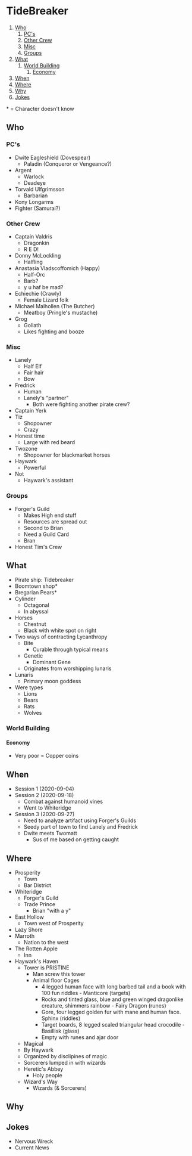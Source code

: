 # TideBreaker

1. [Who](#who)
   1. [PC's](#pcs)
   2. [Other Crew](#other-crew)
   3. [Misc](#misc)
   4. [Groups](#groups)
2. [What](#what)
   1. [World Building](#world-building)
      1. [Economy](#economy)
3. [When](#when)
4. [Where](#where)
5. [Why](#why)
6. [Jokes](#jokes)

\* = Character doesn't know

## Who

### PC's

- Dwite Eagleshield (Dovespear)
  - Paladin (Conqueror or Vengeance?)
- Argent
  - Warlock
  - Deadeye
- Torvald Ulfgrimsson
  - Barbarian
- Kony Longarms
- Fighter (Samurai?)

### Other Crew

- Captain Valdris
  - Dragonkin
  - R E D!
- Donny McLockling
  - Halfling
- Anastasia Vladscoffomich (Happy)
  - Half-Orc
  - Barb?
  - y u haf be mad?
- Echiechie (Crawly)
  - Female Lizard folk
- Michael Malhollen (The Butcher)
  - Meatboy (Pringle's mustache)
- Grog
  - Goliath
  - Likes fighting and booze

### Misc

- Lanely
  - Half Elf
  - Fair hair
  - Bow
- Fredrick
  - Human
  - Lanely's "partner"
    - Both were fighting another pirate crew?
- Captain Yerk
- Tiz
  - Shopowner
  - Crazy
- Honest time
  - Large with red beard
- Twozone
  - Shopowner for blackmarket horses
- Haywark
  - Powerful
- Not
  - Haywark's assistant

### Groups

- Forger's Guild
  - Makes High end stuff
  - Resources are spread out
  - Second to Brian
  - Need a Guild Card
  - Bran
- Honest Tim's Crew

## What

- Pirate ship: Tidebreaker
- Boomtown shop\*
- Bregarian Pears\*
- Cylinder
  - Octagonal
  - In abyssal
- Horses
  - Chestnut
  - Black with white spot on right
- Two ways of contracting Lycanthropy
  - Bite
    - Curable through typical means
  - Genetic
    - Dominant Gene
  - Originates from worshipping lunaris
- Lunaris
  - Primary moon goddess
- Were types
  - Lions
  - Bears
  - Rats
  - Wolves

### World Building

#### Economy

- Very poor = Copper coins

## When

- Session 1 (2020-09-04)
- Session 2 (2020-09-18)
  - Combat against humanoid vines
  - Went to Whiteridge
- Session 3 (2020-09-27)
  - Need to analyze artifact using Forger's Guilds
  - Seedy part of town to find Lanely and Fredrick
  - Dwite meets Twomatt
    - Sus of me based on getting caught

## Where

- Prosperity
  - Town
  - Bar District
- Whiteridge
  - Forger's Guild
  - Trade Prince
    - Brian "with a y"
- East Hollow
  - Town west of Prosperity
- Lazy Shore
- Marroth
  - Nation to the west
- The Rotten Apple
  - Inn
- Haywark's Haven
  - Tower is PRISTINE
    - Man screw this tower
    - Animal floor Cages
      - 4 legged human face with long barbed tail and a book with 100 fun
        riddles - Manticore (targets)
      - Rocks and tinted glass, blue and green winged dragonlike creature,
        shimmers rainbow - Fairy Dragon (runes)
      - Gore, four legged golden fur with mane and human face. Sphinx (riddles)
      - Target boards, 8 legged scaled triangular head crocodile - Basillisk (glass)
      - Empty with runes and ajar door
  - Magical
  - By Haywark
  - Organized by disclipines of magic
  - Sorcerers lumped in with wizards
  - Heretic's Abbey
    - Holy people
  - Wizard's Way
    - Wizards (& Sorcerers)

## Why

## Jokes

- Nervous Wreck
- Current News
